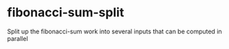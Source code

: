 # fibonacci-sum-split
Split up the fibonacci-sum work into several inputs that can be computed in parallel
